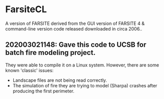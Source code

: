 # FarsiteCL
A version of FARSITE derived from the GUI version of FARSITE 4 &amp; command-line version code released downloaded in circa 2006..

## 202003021148: Gave this code to UCSB for batch fire modeling project.  
They were able to compile it on a Linux system. However, there are some known 'classic' issues:  
  * Landscape files are not being read correctly.
  * The simulation of fire they are trying to model (Sharpa) crashes after producing the first perimeter.
  
  
